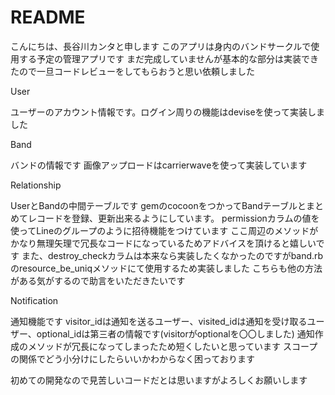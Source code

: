 # README

こんにちは、長谷川カンタと申します
このアプリは身内のバンドサークルで使用する予定の管理アプリです
まだ完成していませんが基本的な部分は実装できたので一旦コードレビューをしてもらおうと思い依頼しました


User 

ユーザーのアカウント情報です。ログイン周りの機能はdeviseを使って実装しました

Band

バンドの情報です 画像アップロードはcarrierwaveを使って実装しています

Relationship

UserとBandの中間テーブルです
gemのcocoonをつかってBandテーブルとまとめてレコードを登録、更新出来るようにしています。
permissionカラムの値を使ってLineのグループのように招待機能をつけています
ここ周辺のメソッドがかなり無理矢理で冗長なコードになっているためアドバイスを頂けると嬉しいです
また、destroy_checkカラムは本来なら実装したくなかったのですがband.rbのresource_be_uniqメソッドにて使用するため実装しました
こちらも他の方法がある気がするので助言をいただきたいです

Notification

通知機能です
visitor_idは通知を送るユーザー、visited_idは通知を受け取るユーザー、optional_idは第三者の情報です(visitorがoptionalを〇〇しました)
通知作成のメソッドが冗長になってしまったため短くしたいと思っています
スコープの関係でどう小分けにしたらいいかわからなく困っております

初めての開発なので見苦しいコードだとは思いますがよろしくお願いします